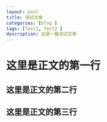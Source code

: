 ```yaml
---
layout: post
title: 测试文章
categories: [blog ]
tags: [Test1, Test2 ]
description: 这是一篇测试文章
---
```


# 这里是正文的第一行
## 这里是正文的第二行
## 这里是正文的第三行